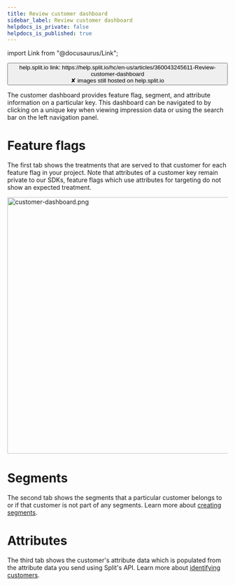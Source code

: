 ```yaml
---
title: Review customer dashboard
sidebar_label: Review customer dashboard
helpdocs_is_private: false
helpdocs_is_published: true
---
```


import Link from "@docusaurus/Link";

<p>
  <button style={{borderRadius:'8px', border:'1px', fontFamily:'Courier New', fontWeight:'800', textAlign:'left'}}> help.split.io link: https://help.split.io/hc/en-us/articles/360043245611-Review-customer-dashboard <br /> ✘ images still hosted on help.split.io </button>
</p>

The customer dashboard provides feature flag, segment, and attribute information on a particular key. This dashboard can be navigated to by clicking on a unique key when viewing impression data or using the search bar on the left navigation panel.

# Feature flags

The first tab shows the treatments that are served to that customer for each feature flag in your project. Note that attributes of a customer key remain private to our SDKs, feature flags which use attributes for targeting do not show an expected treatment. 

<p>
  <img src="https://help.split.io/hc/article_attachments/15843004057741" alt="customer-dashboard.png" width="586" />
</p>

# Segments 
The second tab shows the segments that a particular customer belongs to or if that customer is not part of any segments. Learn more about [creating segments](https://help.split.io/hc/en-us/articles/360020407512-Create-a-segment). 

# Attributes
The third tab shows the customer's attribute data which is populated from the attribute data you send using Split's API. Learn more about [identifying customers](https://help.split.io/hc/en-us/articles/360020529772-Identifying-customers). 
